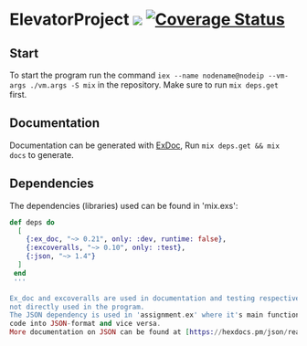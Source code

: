 # ElevatorProject ![](https://github.com/KSteinsland/TTK4145/workflows/Elixir%20CI/badge.svg) [![Coverage Status](https://coveralls.io/repos/github/KSteinsland/TTK4145/badge.svg?branch=main&t=jZrpDf)](https://coveralls.io/github/KSteinsland/TTK4145?branch=main)

## Start
To start the program run the command
`iex --name nodename@nodeip --vm-args ./vm.args -S mix` in the repository.
Make sure to run `mix deps.get` first.

## Documentation

Documentation can be generated with [ExDoc](https://github.com/elixir-lang/ex_doc),
Run `mix deps.get && mix docs` to generate.

## Dependencies

The dependencies (libraries) used can be found in 'mix.exs':

```elixir
def deps do
  [
    {:ex_doc, "~> 0.21", only: :dev, runtime: false},
    {:excoveralls, "~> 0.10", only: :test},
    {:json, "~> 1.4"}
  ]
 end
 '''

Ex_doc and excoveralls are used in documentation and testing respectively and are therefore 
not directly used in the program. 
The JSON dependency is used in 'assignment.ex' where it's main function is to convert elixir 
code into JSON-format and vice versa.
More documentation on JSON can be found at [https://hexdocs.pm/json/readme.html].
